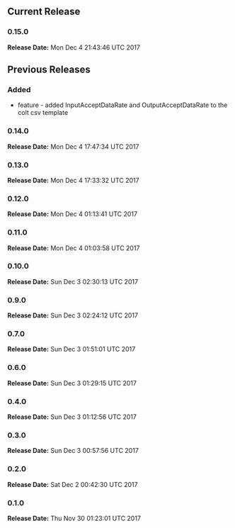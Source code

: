 ## Current Release 
### 0.15.0 
**Release Date:** Mon Dec  4 21:43:46 UTC 2017     
## Previous Releases 
### Added
* feature - added InputAcceptDataRate and OutputAcceptDataRate to the colt csv template

### 0.14.0 
**Release Date:** Mon Dec  4 17:47:34 UTC 2017     
### 0.13.0 
**Release Date:** Mon Dec  4 17:33:32 UTC 2017     
### 0.12.0 
**Release Date:** Mon Dec  4 01:13:41 UTC 2017     
### 0.11.0 
**Release Date:** Mon Dec  4 01:03:58 UTC 2017     
### 0.10.0 
**Release Date:** Sun Dec  3 02:30:13 UTC 2017     
### 0.9.0 
**Release Date:** Sun Dec  3 02:24:12 UTC 2017     
### 0.7.0 
**Release Date:** Sun Dec  3 01:51:01 UTC 2017     
### 0.6.0 
**Release Date:** Sun Dec  3 01:29:15 UTC 2017     
### 0.4.0 
**Release Date:** Sun Dec  3 01:12:56 UTC 2017     
### 0.3.0 
**Release Date:** Sun Dec  3 00:57:56 UTC 2017     
### 0.2.0 
**Release Date:** Sat Dec  2 00:42:30 UTC 2017     
### 0.1.0
**Release Date:** Thu Nov 30 01:23:01 UTC 2017

